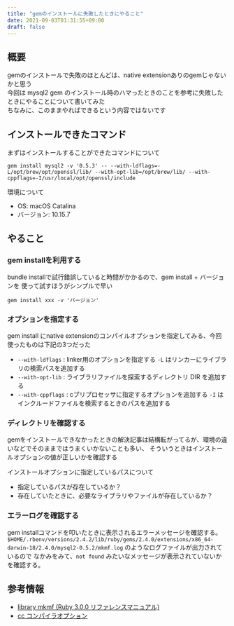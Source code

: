 ```yaml
---
title: "gemのインストールに失敗したときにやること"
date: 2021-09-03T01:31:55+09:00
draft: false
---
```


## 概要

gemのインストールで失敗のほとんどは、native extensionありのgemじゃないかと思う  
今回は mysql2 gem のインストール時のハマったときのことを参考に失敗したときにやることについて書いてみた  
ちなみに、このままやればできるという内容ではないです


## インストールできたコマンド

まずはインストールすることができたコマンドについて

```
gem install mysql2 -v '0.5.3' -- --with-ldflags=-L/opt/brew/opt/openssl/lib/ --with-opt-lib=/opt/brew/lib/ --with-cppflags=-I/usr/local/opt/openssl/include
```

環境について

- OS: macOS Catalina
- バージョン: 10.15.7

## やること

### gem installを利用する

bundle installで試行錯誤していると時間がかかるので、gem install + バージョンを
使って試すほうがシンプルで早い

```
gem install xxx -v 'バージョン'
```

### オプションを指定する

gem install にnative extensionのコンパイルオプションを指定してみる、今回使ったものは下記の3つだった

- `--with-ldflags` : linker用のオプションを指定する `-L` はリンカーにライブラリの検索パスを追加する
- `--with-opt-lib` : ライブラリファイルを探索するディレクトリ DIR を追加する
- `--with-cppflags` : cプリプロセッサに指定するオプションを追加する `-I` はインクルードファイルを検索するときのパスを追加する 

### ディレクトリを確認する

gemをインストールできなかったときの解決記事は結構転がってるが、環境の違いなどでそのままではうまくいかないことも多い、
そういうときはインストールオプションの値が正しいかを確認する

インストールオプションに指定しているパスについて

- 指定しているパスが存在しているか？
- 存在していたときに、必要なライブラリやファイルが存在しているか？

### エラーログを確認する

gem installコマンドを叩いたときに表示されるエラーメッセージを確認する。
`$HOME/.rbenv/versions/2.4.2/lib/ruby/gems/2.4.0/extensions/x86_64-darwin-18/2.4.0/mysql2-0.5.2/mkmf.log` のようなログファイルが出力されているので
なかみをみて、`not found` みたいなメッセージが表示されていないかを確認する。


## 参考情報
- [library mkmf (Ruby 3.0.0 リファレンスマニュアル)](https://docs.ruby-lang.org/ja/latest/library/mkmf.html)
- [cc コンパイラオプション](https://docs.oracle.com/cd/E19957-01/806-4836/ccOptions.html)

